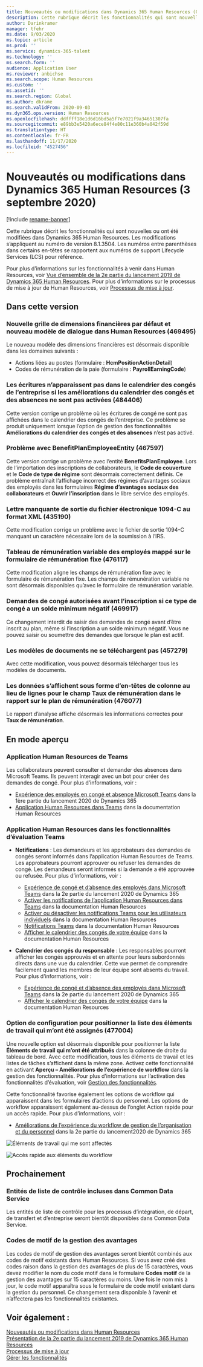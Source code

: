 ```yaml
---
title: Nouveautés ou modifications dans Dynamics 365 Human Resources (03 septembre 2020)
description: Cette rubrique décrit les fonctionnalités qui sont nouvelles ou ont été modifiées dans Microsoft Dynamics 365 Human Resources pour le 3 septembre 2020.
author: Darinkramer
manager: tfehr
ms.date: 9/03/2020
ms.topic: article
ms.prod: ''
ms.service: dynamics-365-talent
ms.technology: ''
ms.search.form: ''
audience: Application User
ms.reviewer: anbichse
ms.search.scope: Human Resources
ms.custom: ''
ms.assetid: ''
ms.search.region: Global
ms.author: dkrame
ms.search.validFrom: 2020-09-03
ms.dyn365.ops.version: Human Resources
ms.openlocfilehash: ddffff18e1d6d16bd5a5f7e7021f9a34651307fa
ms.sourcegitcommit: e89bb3e5420a6ece84f4e80c11e360b4a042f59d
ms.translationtype: HT
ms.contentlocale: fr-FR
ms.lasthandoff: 11/17/2020
ms.locfileid: "4527456"
---
```

# <a name="whats-new-or-changed-in-dynamics-365-human-resources-september-3-2020"></a>Nouveautés ou modifications dans Dynamics 365 Human Resources (3 septembre 2020)

[!include [rename-banner](~/includes/cc-data-platform-banner.md)]

Cette rubrique décrit les fonctionnalités qui sont nouvelles ou ont été modifiées dans Dynamics 365 Human Resources. Les modifications s’appliquent au numéro de version 8.1.3504. Les numéros entre parenthèses dans certains en-têtes se rapportent aux numéros de support Lifecycle Services (LCS) pour référence.

Pour plus d’informations sur les fonctionnalités à venir dans Human Resources, voir [Vue d’ensemble de la 2e partie du lancement 2019 de Dynamics 365 Human Resources](https://docs.microsoft.com/dynamics365-release-plan/2019wave2/dynamics365-human-resources/). Pour plus d’informations sur le processus de mise à jour de Human Resources, voir [Processus de mise à jour](hr-admin-setup-update-process.md).

## <a name="in-this-release"></a>Dans cette version

### <a name="new-default-financial-dimensions-grid-and-dialog-pattern-throughout-human-resources-469495"></a>Nouvelle grille de dimensions financières par défaut et nouveau modèle de dialogue dans Human Resources (469495)

Le nouveau modèle des dimensions financières est désormais disponible dans les domaines suivants :

- Actions liées au postes (formulaire : **HcmPositionActionDetail**)
- Codes de rémunération de la paie (formulaire : **PayrollEarningCode**)

### <a name="entries-dont-appear-in-company-leave-calendar-if-leave-and-absence-calendar-enhancements-arent-enabled-484406"></a>Les écritures n’apparaissent pas dans le calendrier des congés de l’entreprise si les améliorations du calendrier des congés et des absences ne sont pas activées (484406)

Cette version corrige un problème où les écritures de congé ne sont pas affichées dans le calendrier des congés de l’entreprise. Ce problème se produit uniquement lorsque l’option de gestion des fonctionnalités **Améliorations du calendrier des congés et des absences** n’est pas activé.

### <a name="benefitplanemployeeentity-issue-467597"></a>Problème avec BenefitPlanEmployeeEntity (467597)

Cette version corrige un problème avec l’entité **BenefitsPlanEmployee**. Lors de l’importation des inscriptions de collaborateurs, le **Code de couverture** et le **Code de type de régime** sont désormais correctement définis. Ce problème entraînait l’affichage incorrect des régimes d’avantages sociaux des employés dans les formulaires **Régime d’avantages sociaux des collaborateurs** et **Ouvrir l’inscription** dans le libre service des employés.

### <a name="electronic-file-1094-c-output-missing-letter-in-xml-435190"></a>Lettre manquante de sortie du fichier électronique 1094-C au format XML (435190)

Cette modification corrige un problème avec le fichier de sortie 1094-C manquant un caractère nécessaire lors de la soumission à l’IRS.

### <a name="employee-variable-compensation-table-mapped-to-fixed-compensation-form-476117"></a>Tableau de rémunération variable des employés mappé sur le formulaire de rémunération fixe (476117)

Cette modification aligne les champs de rémunération fixe avec le formulaire de rémunération fixe. Les champs de rémunération variable ne sont désormais disponibles qu’avec le formulaire de rémunération variable.

### <a name="leave-requests-allowed-before-enrollment-if-that-leave-type-has-a-negative-minimum-balance-469917"></a>Demandes de congé autorisées avant l’inscription si ce type de congé a un solde minimum négatif (469917)

Ce changement interdit de saisir des demandes de congé avant d’être inscrit au plan, même si l’inscription a un solde minimum négatif. Vous ne pouvez saisir ou soumettre des demandes que lorsque le plan est actif.

### <a name="document-templates-dont-download-457279"></a>Les modèles de documents ne se téléchargent pas (457279)

Avec cette modification, vous pouvez désormais télécharger tous les modèles de documents. 

### <a name="data-displays-as-column-headers-instead-of-rows-for-the-pay-rate-field-in-the-compensation-plan-report-476077"></a>Les données s’affichent sous forme d’en-têtes de colonne au lieu de lignes pour le champ Taux de rémunération dans le rapport sur le plan de rémunération (476077)

Le rapport d’analyse affiche désormais les informations correctes pour **Taux de rémunération**.

## <a name="in-preview"></a>En mode aperçu

### <a name="human-resources-application-in-teams"></a>Application Human Resources de Teams

Les collaborateurs peuvent consulter et demander des absences dans Microsoft Teams. Ils peuvent interagir avec un bot pour créer des demandes de congé. Pour plus d’informations, voir :

- [Expérience des employés en congé et absence Microsoft Teams](https://docs.microsoft.com/dynamics365-release-plan/2020wave1/dynamics365-human-resources/employee-leave-absence-experience-teams) dans la 1ère partie du lancement 2020 de Dynamics 365
- [Application Human Resources dans Teams](https://go.microsoft.com/fwlink/?linkid=2127841) dans la documentation Human Resources

### <a name="human-resources-app-in-teams-preview-features"></a>Application Human Resources dans les fonctionnalités d’évaluation Teams
 
-  **Notifications** : Les demandeurs et les approbateurs des demandes de congés seront informés dans l’application Human Resources de Teams. Les approbateurs pourront approuver ou refuser les demandes de congé. Les demandeurs seront informés si la demande a été approuvée ou refusée. Pour plus d’informations, voir :
   - [Expérience de congé et d’absence des employés dans Microsoft Teams](https://docs.microsoft.com/dynamics365-release-plan/2020wave2/human-resources/dynamics365-human-resources/employee-leave-absence-experience-teams) dans la 2e partie du lancement 2020 de Dynamics 365
   - [Activer les notifications de l’application Human Resources dans Teams](https://docs.microsoft.com/dynamics365/human-resources/hr-admin-teams-leave-app#enable-notifications-for-the-human-resources-app-in-teams) dans la documentation Human Resources
   - [Activer ou désactiver les notifications Teams pour les utilisateurs individuels](https://docs.microsoft.com/dynamics365/human-resources/hr-admin-teams-leave-app#turn-teams-notifications-on-or-off-for-individual-users) dans la documentation Human Resources
   - [Notifications Teams](https://docs.microsoft.com/dynamics365/human-resources/hr-teams-leave-app#teams-notifications) dans la documentation Human Resources
   - [Afficher le calendrier des congés de votre équipe](https://docs.microsoft.com/dynamics365/human-resources/hr-teams-leave-app#view-your-teams-leave-calendar) dans la documentation Human Resources
 
- **Calendrier des congés du responsable** : Les responsables pourront afficher les congés approuvés et en attente pour leurs subordonnés directs dans une vue du calendrier. Cette vue permet de comprendre facilement quand les membres de leur équipe sont absents du travail. Pour plus d’informations, voir :
   - [Expérience de congé et d’absence des employés dans Microsoft Teams](https://docs.microsoft.com/dynamics365-release-plan/2020wave2/human-resources/dynamics365-human-resources/employee-leave-absence-experience-teams) dans la 2e partie du lancement 2020 de Dynamics 365
   - [Afficher le calendrier des congés de votre équipe](https://docs.microsoft.com/dynamics365/human-resources/hr-teams-leave-app#view-your-teams-leave-calendar) dans la documentation Human Resources

### <a name="configuration-option-to-position-work-items-assigned-to-me-list-477004"></a>Option de configuration pour positionner la liste des éléments de travail qui m’ont été assignés (477004)

Une nouvelle option est désormais disponible pour positionner la liste **Éléments de travail qui m’ont été attribués** dans la colonne de droite du tableau de bord. Avec cette modification, tous les éléments de travail et les listes de tâches s’affichent dans la même zone. Activez cette fonctionnalité en activant **Aperçu – Améliorations de l’expérience de workflow** dans la gestion des fonctionnalités. Pour plus d’informations sur l’activation des fonctionnalités d’évaluation, voir [Gestion des fonctionnalités](hr-admin-manage-features.md).

Cette fonctionnalité favorise également les options de workflow qui apparaissent dans les formulaires d’actions du personnel. Les options de workflow apparaissent également au-dessus de l’onglet Action rapide pour un accès rapide. Pour plus d’informations, voir : 

- [Améliorations de l’expérience du workflow de gestion de l’organisation et du personnel](https://docs.microsoft.com/dynamics365-release-plan/2020wave2/human-resources/dynamics365-human-resources/organization-personnel-management-workflow-experience-enhancements) dans la 2e partie du lancement2020 de Dynamics 365

![Éléments de travail qui me sont affectés](./media/hr-workflow-work-items-assigned-to-me.png)

![Accès rapide aux éléments du workflow](./media/hr-workflow-quick-access.png)

## <a name="coming-soon"></a>Prochainement

### <a name="checklist-entities-included-in-common-data-service"></a>Entités de liste de contrôle incluses dans Common Data Service

Les entités de liste de contrôle pour les processus d’intégration, de départ, de transfert et d’entreprise seront bientôt disponibles dans Common Data Service.

### <a name="benefits-management-reason-codes"></a>Codes de motif de la gestion des avantages

Les codes de motif de gestion des avantages seront bientôt combinés aux codes de motif existants dans Human Resources. Si vous avez créé des codes raison dans la gestion des avantages de plus de 15 caractères, vous devez modifier le nom du code motif dans le formulaire **Codes motif** de la gestion des avantages sur 15 caractères ou moins. Une fois le nom mis à jour, le code motif apparaîtra sous le formulaire de code motif existant dans la gestion du personnel. Ce changement sera disponible à l’avenir et n’affectera pas les fonctionnalités existantes.

## <a name="see-also"></a>Voir également :

[Nouveautés ou modifications dans Human Resources](hr-admin-whats-new.md)</br>
[Présentation de la 2e partie du lancement 2019 de Dynamics 365 Human Resources](https://docs.microsoft.com/dynamics365-release-plan/2019wave2/dynamics365-human-resources/)</br>
[Processus de mise à jour](hr-admin-setup-update-process.md)</br>
[Gérer les fonctionnalités](hr-admin-manage-features.md)
